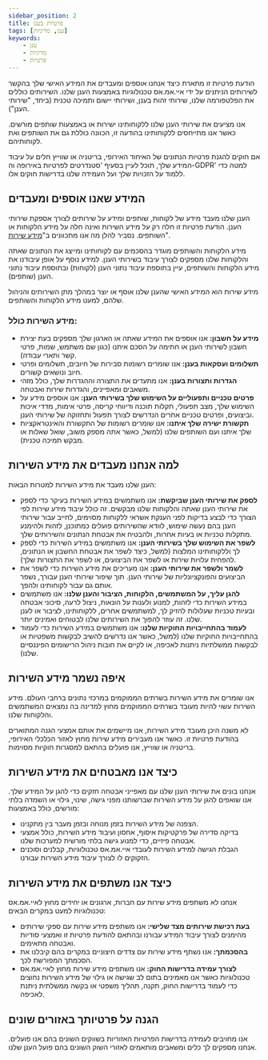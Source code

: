 ```yaml
---
sidebar_position: 2
title: פרטיות בענן
tags: [ענן, מדיניות]
keywords:
    - ענן
    - מדיניות
    - פרטיות
---
```



הודעת פרטיות זו מתארת כיצד אנחנו אוספים ומעבדים את המידע האישי שלך בהקשר לשירותים הניתנים על ידי איי.אמ.אס טכנולוגיות באמצעות הענן שלנו. השירותים כוללים את הפלטפורמה שלנו, שירותי זהות בענן, ושירותי יישום ותמיכה טכנית (ביחד, "שירותי הענן").

אנו מציעים את שירותי הענן שלנו ללקוחותינו ישירות או באמצעות שותפים מורשים. כאשר אנו מתייחסים ללקוחותינו בהודעה זו, הכוונה כוללת גם את השותפים ואת לקוחותיהם.

אם חוקים להגנת פרטיות הנתונים של האיחוד האירופי, בריטניה או שווייץ חלים על עיבוד המידע שלך, תוכל לעיין בסעיף 'סטנדרטים לפרטיות באירופה וה-GDPR' למטה כדי ללמוד על הזכויות שלך ועל העמידה שלנו בדרישות חוקים אלו.

## המידע שאנו אוספים ומעבדים

הענן שלנו מעבד מידע של לקוחות, שותפים ומידע על שירותים לצורך אספקת שירותי הענן. הודעת פרטיות זו חלה רק על מידע השירות ואינה חלה על מידע הלקוחות או השותפים. נסביר להלן מה אנו מתכוונים ב"[מידע שירות](#%D7%9E%D7%99%D7%93%D7%A2-%D7%94%D7%A9%D7%99%D7%A8%D7%95%D7%AA-%D7%9B%D7%95%D7%9C%D7%9C)". 

מידע הלקוחות והשותפים מוגדר בהסכמים עם לקוחותינו ומייצג את הנתונים שאתה והלקוחות שלנו מספקים לצורך עיבוד בשירותי הענן. למידע נוסף על אופן עיבודנו את מידע הלקוחות והשותפים, עיין בתוספת עיבוד נתוני הענן (לקוחות) ובתוספת עיבוד נתוני הענן (שותפים).

מידע שירות הוא המידע האישי שהענן שלנו אוסף או יוצר במהלך מתן השירותים והניהול שלהם, למעט מידע הלקוחות והשותפים.

### מידע השירות כולל:

- **מידע על חשבון:** אנו אוספים את המידע שאתה או הארגון שלך מספקים בעת יצירת חשבון לשירותי הענן או חתימה על הסכם איתנו (כגון שם משתמש, שמות, פרטי קשר ותארי עבודה).
- **תשלומים ועסקאות בענן:** אנו שומרים רשומות סבירות של חיובים, תשלומים ופרטי חיוב ונושאים קשורים.
- **הגדרות ותצורות בענן:** אנו מתעדים את התצורה וההגדרות שלך, כולל מזהי משאבים ומאפיינים, והגדרות שירות ואבטחה.
- **פרטים טכניים ותפעוליים על השימוש שלך בשירותי הענן:** אנו אוספים מידע על השימוש שלך, מצב תפעולי, תקלות תוכנה ודיווחי קריסה, פרטי אימות, מדדי איכות וביצועים, ופרטים טכניים אחרים הנדרשים לצורך תפעול ותחזוקה של שירותי הענן.
- **תקשורת ישירה שלך איתנו:** אנו שומרים רשומות של התקשורת והאינטראקציות שלך איתנו ועם השותפים שלנו (למשל, כאשר אתה מספק משוב, שואל שאלות או מבקש תמיכה טכנית).

## למה אנחנו מעבדים את מידע השירות

הענן שלנו מעבד את מידע השירות למטרות הבאות:

- **לספק את שירותי הענן שביקשת:** אנו משתמשים במידע השירות בעיקר כדי לספק את שירותי הענן שאתה והלקוחות שלנו מבקשים. זה כולל עיבוד מידע שירות לפי הצורך כדי לבצע בדיקות לפני הענקת אשראי ללקוחות מסוימים, לחייב עבור שירותי הענן בהם נעשה שימוש, לוודא שהשירותים פועלים כמתוכנן, לזהות ולהימנע מתקלות טכניות או בעיות אחרות, ולהבטיח את אבטחת הנתונים והשירותים שלך.
- **לשפר את השימוש שלך בשירותי הענן:** אנו משתמשים במידע השירות כדי לספק לך וללקוחותינו המלצות (למשל, כיצד לשפר את אבטחת החשבון או הנתונים, להפחית עלויות שירות או לשפר את הביצועים, או לשפר את התצורות שלך).
- **לשמר ולשפר את שירותי הענן:** אנו מעריכים את מידע השירות כדי לשפר את הביצועים והפונקציונליות של שירותי הענן. תוך שיפור שירותי הענן עבורך, נשפר אותם גם עבור לקוחותינו ולהפך.
- **להגן עליך, על המשתמשים, הלקוחות, הציבור והענן שלנו:** אנו משתמשים במידע השירות כדי לזהות, למנוע ולענות על הונאות, ניצול לרעה, סיכוני אבטחה ובעיות טכניות שעלולות להזיק לך, למשתמשים אחרים, ללקוחותינו, לציבור או לענן שלנו. זה עוזר להפוך את השירותים שלנו לבטוחים ואמינים יותר.
- **לעמוד בהתחייבויות החוקיות שלנו:** אנו משתמשים במידע השירות כדי לעמוד בהתחייבויות החוקיות שלנו (למשל, כאשר אנו נדרשים להשיב לבקשות משפטיות או לבקשות ממשלתיות ניתנות לאכיפה, או לקיים את חובות ניהול הרישומים הפיננסיים שלנו).

## איפה נשמר מידע השירות

אנו שומרים את מידע השירות בשרתים הממוקמים במרכזי נתונים ברחבי העולם. מידע השירות עשוי להיות מעובד בשרתים הממוקמים מחוץ למדינה בה נמצאים המשתמשים והלקוחות שלנו.

לא משנה היכן מעובד מידע השירות, אנו מיישמים את אותם אמצעי הגנה המתוארים בהודעת פרטיות זו. כאשר אנו מעבירים מידע שירות מחוץ לאזור הכלכלי האירופי, בריטניה או שווייץ, אנו פועלים בהתאם למסגרות חוקיות מסוימות.

## כיצד אנו מאבטחים את מידע השירות

אנחנו בונים את שירותי הענן שלנו עם מאפייני אבטחה חזקים כדי להגן על המידע שלך. אנו שואפים להגן על מידע השירות שברשותנו מפני גישה, שינוי, גילוי או השמדה בלתי מורשים, כולל באמצעות:

- הצפנה של מידע השירות בזמן מנוחה ובזמן מעבר בין מתקנינו.
- בדיקה סדירה של פרקטיקות איסוף, אחסון ועיבוד מידע השירות, כולל אמצעי אבטחה פיזיים, כדי למנוע גישה בלתי מורשית למערכות שלנו.
- הגבלת הגישה למידע השירות לעובדי איי.אמ.אס טכנולוגיות, קבלנים וסוכנים הזקוקים לו לצורך עיבוד מידע השירות עבורנו.

## כיצד אנו משתפים את מידע השירות

אנחנו לא משתפים מידע שירות עם חברות, ארגונים או יחידים מחוץ לאיי.אמ.אס טכנולוגיות למעט במקרים הבאים:

- **בעת רכישת שירותים מצד שלישי:** אנו משתפים מידע שירות עם ספקי שירותים מהימנים לצורך עיבוד המידע עבורנו ובהתאם להודעת פרטיות זו ואמצעי סודיות ואבטחה מתאימים.
- **בהסכמתך:** אנו נשתף מידע שירות עם צדדים חיצוניים במקרים בהם קיבלנו את הסכמתך המפורשת לכך.
- **לצורך עמידה בדרישות החוק:** אנו משתפים מידע שירות מחוץ לאיי.אמ.אס טכנולוגיות כאשר אנו מאמינים בתום לב שגישה או גילוי של מידע השירות נחוצים כדי לעמוד בדרישות החוק, תקנה, תהליך משפטי או בקשה ממשלתית ניתנת לאכיפה.

## הגנה על פרטיותך באזורים שונים

אנו מחויבים לעמידה בדרישות הפרטיות האזוריות בשווקים השונים בהם אנו פועלים. אנחנו מספקים לך כלים ומשאבים מותאמים לאזורי השוק השונים בהם פועל הענן שלנו.